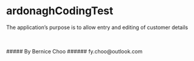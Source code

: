 # ardonaghCodingTest
The application’s purpose is to allow entry and editing of customer details

<br />
<br />
##### By Bernice Choo
###### fy.choo@outlook.com


